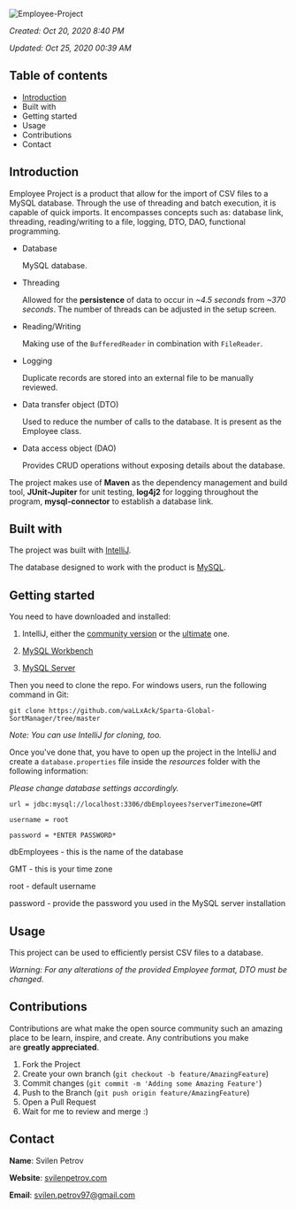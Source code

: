 ![Employee-Project](https://user-images.githubusercontent.com/15944458/97095701-b5ece100-165a-11eb-8079-184dc6b824f9.png)

*Created: Oct 20, 2020 8:40 PM*

*Updated: Oct 25, 2020 00:39 AM*

## Table of contents

- [Introduction](#introduction)
- Built with
- Getting started
- Usage
- Contributions
- Contact

## Introduction

Employee Project is a product that allow for the import of CSV files to a MySQL database. Through the use of threading and batch execution, it is capable of quick imports. It encompasses concepts such as: database link, threading, reading/writing to a file, logging, DTO, DAO, functional programming.

- Database

    MySQL database.

- Threading

    Allowed for the **persistence** of data to occur in *~4.5 seconds* from *~370 seconds*. The number of threads can be adjusted in the setup screen.

- Reading/Writing

    Making use of the `BufferedReader` in combination with `FileReader`.

- Logging

    Duplicate records are stored into an external file to be manually reviewed.

- Data transfer object (DTO)

    Used to reduce the number of calls to the database. It is present as the Employee class.

- Data access object (DAO)

    Provides CRUD operations without exposing details about the database.

The project makes use of **Maven** as the dependency management and build tool, **JUnit-Jupiter** for unit testing, **log4j2** for logging throughout the program, **mysql-connector** to establish a database link.

## Built with

The project was built with [IntelliJ](https://www.jetbrains.com/idea/).

The database designed to work with the product is [MySQL](https://www.mysql.com/).

## Getting started

You need to have downloaded and installed:
 
1. IntelliJ, either the [community version](https://www.jetbrains.com/idea/download/download-thanks.html?platform=windows&code=IIC) or the [ultimate](https://www.jetbrains.com/idea/download/download-thanks.html?platform=windows) one.

2. [MySQL Workbench](https://dev.mysql.com/downloads/workbench/)

3. [MySQL Server](https://dev.mysql.com/downloads/windows/installer/8.0.html)

Then you need to clone the repo. For windows users, run the following command in Git:

`git clone https://github.com/waLLxAck/Sparta-Global-SortManager/tree/master`

*Note: You can use IntelliJ for cloning, too.*

Once you've done that, you have to open up the project in the IntelliJ and create a `database.properties` file inside the *resources* folder with the following information:

*Please change database settings accordingly.*

`url = jdbc:mysql://localhost:3306/dbEmployees?serverTimezone=GMT` 

`username = root`

`password = *ENTER PASSWORD*`

dbEmployees - this is the name of the database

GMT - this is your time zone

root - default username

password - provide the password you used in the MySQL server installation

## Usage

This project can be used to efficiently persist CSV files to a database.

*Warning: For any alterations of the provided Employee format, DTO must be changed.* 

## Contributions

Contributions are what make the open source community such an amazing place to be learn, inspire, and create. Any contributions you make are **greatly appreciated**.

1. Fork the Project
2. Create your own branch (`git checkout -b feature/AmazingFeature`)
3. Commit changes (`git commit -m 'Adding some Amazing Feature'`)
4. Push to the Branch (`git push origin feature/AmazingFeature`)
5. Open a Pull Request
6. Wait for me to review and merge :)

## Contact

**Name**: Svilen Petrov 

**Website**: [svilenpetrov.com](http://svilenpetrov.com) 

**Email**: svilen.petrov97@gmail.com
